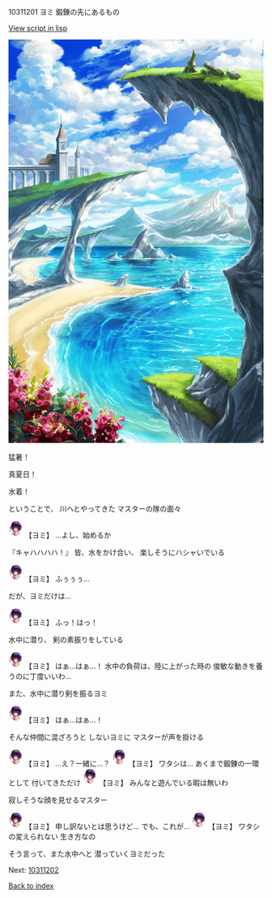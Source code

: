 10311201 ヨミ 鍛錬の先にあるもの

[View script in lisp](../scripts/10311201.txt)

![lake.png](../images/backgrounds/lake.png)

猛暑！

真夏日！

水着！

ということで、
川へとやってきた
マスターの隊の面々

<img src="../images/units/103111.png" alt="103111.png" height="34"/>
【ヨミ】
…よし、始めるか

『キャハハハハ！』
皆、水をかけ合い、
楽しそうにハシャいでいる

<img src="../images/units/103111.png" alt="103111.png" height="34"/>
【ヨミ】
ふぅぅぅ…

だが、ヨミだけは…

<img src="../images/units/103111.png" alt="103111.png" height="34"/>
【ヨミ】
ふっ！はっ！

水中に潜り、
剣の素振りをしている

<img src="../images/units/103111.png" alt="103111.png" height="34"/>
【ヨミ】
はぁ…はぁ…！
水中の負荷は、陸に上がった時の
俊敏な動きを養うのに丁度いいわ…

また、水中に潜り剣を振るヨミ

<img src="../images/units/103111.png" alt="103111.png" height="34"/>
【ヨミ】
はぁ…はぁ…！

そんな仲間に混ざろうと
しないヨミに
マスターが声を掛ける

<img src="../images/units/103111.png" alt="103111.png" height="34"/>
【ヨミ】
…え？一緒に…？

<img src="../images/units/103111.png" alt="103111.png" height="34"/>
【ヨミ】
ワタシは…
あくまで鍛錬の一環として
付いてきただけ

<img src="../images/units/103111.png" alt="103111.png" height="34"/>
【ヨミ】
みんなと遊んでいる暇は無いわ

寂しそうな顔を見せるマスター

<img src="../images/units/103111.png" alt="103111.png" height="34"/>
【ヨミ】
申し訳ないとは思うけど…
でも、これが…

<img src="../images/units/103111.png" alt="103111.png" height="34"/>
【ヨミ】
ワタシの変えられない
生き方なの

そう言って、また水中へと
潜っていくヨミだった

Next: [10311202](10311202.md)

[Back to index](index.md)
